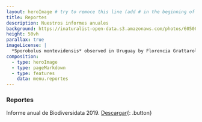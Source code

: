 ```yaml
---
layout: heroImage # try to remoce this line (add # in the beginning of the line to make it a comment) - then the layout will change, but the content remain the same
title: Reportes
description: Nuestros informes anuales
background: https://inaturalist-open-data.s3.amazonaws.com/photos/60508300/original.jpeg
height: 50vh
parallax: true
imageLicense: |
  *Sporobolus montevidensis* observed in Uruguay by Florencia Grattarola licensed under [CC BY](http://creativecommons.org/licenses/by/4.0/) via [iNaturalist](https://www.gbif.org/occurrence/2574126620)
composition:
  - type: heroImage
  - type: pageMarkdown
  - type: features
    data: menu.reportes
---
```


### Reportes
Informe anual de Biodiversidata 2019. [Descargar](/#){: .button}

